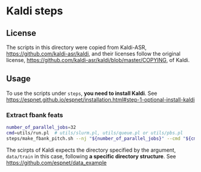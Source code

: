 # Kaldi steps

## License
The scripts in this directory were copied from Kaldi-ASR, https://github.com/kaldi-asr/kaldi, and their licenses follow the original license, https://github.com/kaldi-asr/kaldi/blob/master/COPYING, of Kaldi.

## Usage

To use the scripts under `steps`, **you need to install Kaldi**. See https://espnet.github.io/espnet/installation.html#step-1-optional-install-kaldi

### Extract fbank feats


```sh
number_of_parallel_jobs=32
cmd=utils/run.pl  # utils/slurm.pl, utils/queue.pl or utils/pbs.pl
steps/make_fbank_pitch.sh --nj "${number_of_parallel_jobs}" --cmd "${cmd}" data/train
```

The scirpts of Kaldi expects the directory specified by the argument, `data/train` in this case, following **a specific directory structure**. See https://github.com/espnet/data_example
